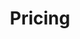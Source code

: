 ---
title: Pricing
layout: pricing
draft: false
plans:
- title: Free Plan
  subtitle: Best for Small Communities
  price: 0
  type: month
  features:
    - Welcome Bot included
    - One guild per account
    - Community support 
  button:
    label: Get started for free
    link: "/sign-up"

- title: guild+ Plan
  subtitle: Best for growing communities
  price: 19
  type: month
  recommended: true
  features:
    - 100+ StichIt integrations
    - 250+ Custom Agents
    - Dedicated Support channel
    - Customs Bots and Agent
  button:
    label: Purchase guild+
    link: "/contact"

# - title: Business Plan
#   subtitle: Best For Large Individuals
#   price: 99
#   type: month
#   features:
#     - Express Service
#     - Customs Clearance
#     - Time-Critical Services
#   button:
#     label: Get started
#     link: "/contact"

call_to_action:
  title: Need something custom?
  content: We are happy to accomodate your needs, please reach out if you have specific questions on pricing, features, or other ways we can meet your needs.
  image: '/images/cta.svg'
  button:
    enable: true
    label: "Contact Us"
    link: "/contact"
    
---